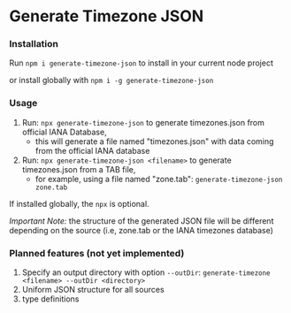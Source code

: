 # Generate Timezone JSON

### Installation
Run `npm i generate-timezone-json` to install in your current node project

or install globally with `npm i -g generate-timezone-json`

### Usage

1. Run: `npx generate-timezone-json` to generate timezones.json from official IANA Database, 
    - this will generate a file named "timezones.json" with data coming from the official IANA database
1. Run: `npx generate-timezone-json <filename>` to generate timezones.json from a TAB file, 
    - for example, using a file named "zone.tab": `generate-timezone-json zone.tab`

If installed globally, the `npx` is optional.

*Important Note:* the structure of the generated JSON file will be different depending on the source (i.e, zone.tab or the IANA timezones database)

### Planned features (not yet implemented)

1. Specify an output directory with option `--outDir`: `generate-timezone <filename> --outDir <directory>`
2. Uniform JSON structure for all sources
3. type definitions



